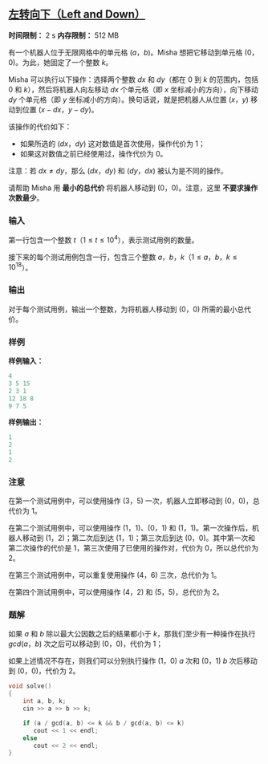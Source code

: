 ## [左转向下（Left and Down）](https://codeforces.com/contest/2125/problem/B)

**时间限制：** 2 s
**内存限制：** 512 MB



有一个机器人位于无限网格中的单元格 $(a$，$b)$。Misha 想把它移动到单元格 $(0$，$0)$。为此，她固定了一个整数 $k$。

Misha 可以执行以下操作：选择两个整数 $dx$ 和 $dy$（都在 $0$ 到 $k$ 的范围内，包括 $0$ 和 $k$），然后将机器人向左移动 $dx$ 个单元格（即 $x$ 坐标减小的方向），向下移动 $dy$ 个单元格（即 $y$ 坐标减小的方向）。换句话说，就是把机器人从位置 $(x$，$y)$ 移动到位置 $(x - dx$，$y - dy)$。

该操作的代价如下：

- 如果所选的 $(dx$，$dy)$ 这对数值是首次使用，操作代价为 $1$；
- 如果这对数值之前已经使用过，操作代价为 $0$。

注意：若 $dx \ne dy$，那么 $(dx$，$dy)$ 和 $(dy$，$dx)$ 被认为是不同的操作。

请帮助 Misha 用 **最小的总代价** 将机器人移动到 $(0$，$0)$。注意，这里 **不要求操作次数最少**。







### 输入

第一行包含一个整数 $t$（$1 \le t \le 10^4$），表示测试用例的数量。

接下来的每个测试用例包含一行，包含三个整数 $a$，$b$，$k$（$1 \le a$，$b$，$k \le 10^{18}$）。





### 输出

对于每个测试用例，输出一个整数，为将机器人移动到 $(0$，$0)$ 所需的最小总代价。





### 样例

**样例输入：**

```cpp
4
3 5 15
2 3 1
12 18 8
9 7 5
```



**样例输出：**

```cpp
1
2
1
2
```





### 注意

在第一个测试用例中，可以使用操作 $(3$，$5)$ 一次，机器人立即移动到 $(0$，$0)$，总代价为 $1$。

在第二个测试用例中，可以使用操作 $(1$，$1)$、$(0$，$1)$ 和 $(1$，$1)$。第一次操作后，机器人移动到 $(1$，$2)$；第二次后到达 $(1$，$1)$；第三次后到达 $(0$，$0)$。其中第一次和第二次操作的代价是 $1$，第三次使用了已使用的操作对，代价为 $0$，所以总代价为 $2$。

在第三个测试用例中，可以重复使用操作 $(4$，$6)$ 三次，总代价为 $1$。

在第四个测试用例中，可以使用操作 $(4$，$2)$ 和 $(5$，$5)$，总代价为 $2$。





### 题解

如果 $a$ 和 $b$ 除以最大公因数之后的结果都小于 $k$，那我们至少有一种操作在执行 $gcd(a$，$b)$ 次之后可以移动到 $(0$，$0)$，代价为 $1$；

如果上述情况不存在，则我们可以分别执行操作 $(1$，$0)\ a$ 次和 $(0$，$1)\ b$ 次后移动到 $(0$，$0)$，代价为 $2$。



```cpp
void solve()  
{  
    int a, b, k;  
    cin >> a >> b >> k;  

    if (a / gcd(a, b) <= k && b / gcd(a, b) <= k)  
       cout << 1 << endl;  
    else  
       cout << 2 << endl;  
}
```
